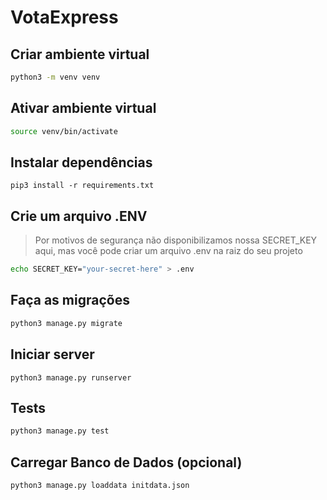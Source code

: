 # VotaExpress

## Criar ambiente virtual

```bash
python3 -m venv venv
```

## Ativar ambiente virtual
 
```bash
source venv/bin/activate
```

## Instalar dependências

```pip
pip3 install -r requirements.txt
```

## Crie um arquivo .ENV

> Por motivos de segurança não disponibilizamos nossa SECRET_KEY aqui, mas você pode criar um arquivo .env na raiz do seu projeto

```bash
echo SECRET_KEY="your-secret-here" > .env
```

## Faça as migrações

```bash
python3 manage.py migrate
```

## Iniciar server

```pip
python3 manage.py runserver
```

## Tests

```bash
python3 manage.py test
```

## Carregar Banco de Dados (opcional)

```bash
python3 manage.py loaddata initdata.json
```
